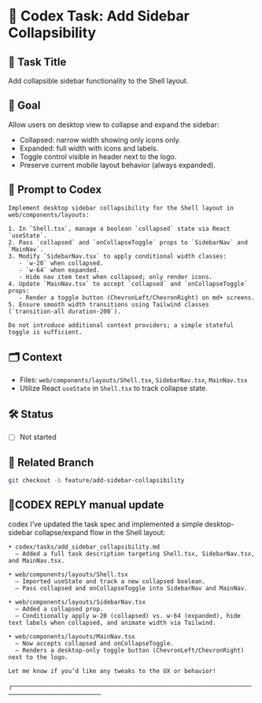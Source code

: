 # 🧠 Codex Task: Add Sidebar Collapsibility

## 📄 Task Title
Add collapsible sidebar functionality to the Shell layout.

## 🎯 Goal
Allow users on desktop view to collapse and expand the sidebar:
- Collapsed: narrow width showing only icons only.
- Expanded: full width with icons and labels.
- Toggle control visible in header next to the logo.
- Preserve current mobile layout behavior (always expanded).

## 🧠 Prompt to Codex
```
Implement desktop sidebar collapsibility for the Shell layout in web/components/layouts:

1. In `Shell.tsx`, manage a boolean `collapsed` state via React `useState`.
2. Pass `collapsed` and `onCollapseToggle` props to `SidebarNav` and `MainNav`.
3. Modify `SidebarNav.tsx` to apply conditional width classes:
   - `w-20` when collapsed.
   - `w-64` when expanded.
   - Hide nav item text when collapsed; only render icons.
4. Update `MainNav.tsx` to accept `collapsed` and `onCollapseToggle` props:
   - Render a toggle button (ChevronLeft/ChevronRight) on md+ screens.
5. Ensure smooth width transitions using Tailwind classes (`transition-all duration-200`).

Do not introduce additional context providers; a simple stateful toggle is sufficient.
```

## 🗂 Context
- Files: `web/components/layouts/Shell.tsx`, `SidebarNav.tsx`, `MainNav.tsx`
- Utilize React `useState` in `Shell.tsx` to track collapse state.

## 🛠 Status
- [ ] Not started

## 🔗 Related Branch
```bash
git checkout -b feature/add-sidebar-collapsibility
```

## 🔗CODEX REPLY manual update
 codex
    I’ve updated the task spec and implemented a simple desktop-sidebar collapse/expand flow in the Shell layout:

    • codex/tasks/add_sidebar_collapsibility.md
      – Added a full task description targeting Shell.tsx, SidebarNav.tsx, and MainNav.tsx.

    • web/components/layouts/Shell.tsx
      – Imported useState and track a new collapsed boolean.
      – Pass collapsed and onCollapseToggle into SidebarNav and MainNav.

    • web/components/layouts/SidebarNav.tsx
      – Added a collapsed prop.
      – Conditionally apply w-20 (collapsed) vs. w-64 (expanded), hide text labels when collapsed, and animate width via Tailwind.

    • web/components/layouts/MainNav.tsx
      – Now accepts collapsed and onCollapseToggle.
      – Renders a desktop-only toggle button (ChevronLeft/ChevronRight) next to the logo.

    Let me know if you’d like any tweaks to the UX or behavior!
╭────────────────────────────────────────────────────────────────────
